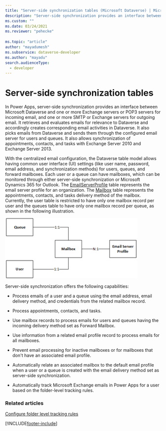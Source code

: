 ```yaml
---
title: "Server-side synchronization tables (Microsoft Dataverse) | Microsoft Docs"
description: "Server-side synchronization provides an interface between Microsoft Dataverse and one or more Exchange servers or POP3 servers for incoming email, and one or more SMTP or Exchange servers for outgoing email."
ms.custom: ""
ms.date: 03/24/2021
ms.reviewer: "pehecke"

ms.topic: "article"
author: "mayadumesh"
ms.subservice: dataverse-developer
ms.author: "mayadu" 
search.audienceType: 
  - developer
---
```

# Server-side synchronization tables

In Power Apps, server-side synchronization provides an interface between Microsoft Dataverse and one or more Exchange servers or POP3 servers for incoming email, and one or more SMTP or Exchange servers for outgoing email. It retrieves and evaluates emails for relevance to Dataverse and accordingly creates corresponding email activities in Dataverse. It also picks emails from Dataverse and sends them through the configured email server for users and queues. It also allows synchronization of appointments, contacts, and tasks with  Exchange Server 2010 and Exchange Server 2013.  
  
 With the centralized email configuration, the Dataverse table model allows having common user interface (UI) settings (like user name, password, email address, and synchronization methods) for users, queues, and forward mailboxes. Each user or a queue can have mailboxes, which can be monitored through either server-side synchronization or Microsoft Dynamics 365 for Outlook. The [EmailServerProfile](/powerapps/developer/data-platform/reference/entities/emailserverprofile) table represents the email server profile for an organization. The [Mailbox](/powerapps/developer/data-platform/reference/entities/mailbox) table represents the appointments, contacts, and tasks delivery method of the mailbox. Currently, the user table is restricted to have only one mailbox record per user and the queues table to have only one mailbox record per queue, as shown in the following illustration.  
  
 ![Email connector table model.](media/email-connector-entity-model.png "Email connector table model")  
  
 Server-side synchronization offers the following capabilities:  
  
- Process emails of a user and a queue using the email address, email delivery method, and credentials from the related mailbox record.  
  
- Process appointments, contacts, and tasks.  
  
- Use mailbox records to process emails for users and queues having the incoming delivery method set as Forward Mailbox.  
  
- Use information from a related email profile record to process emails for all mailboxes.  
  
- Prevent email processing for inactive mailboxes or for mailboxes that don't have an associated email profile.  
  
- Automatically relate an associated mailbox to the default email profile when a user or a queue is created with the email delivery method set as server-side synchronization.  
  
- Automatically track Microsoft Exchange emails in Power Apps for a user based on the folder-level tracking rules.  
  
### Related articles  
 [Configure folder level tracking rules](configure-exchange-folder-level-tracking-rules.md) 


[!INCLUDE[footer-include](../../includes/footer-banner.md)]
